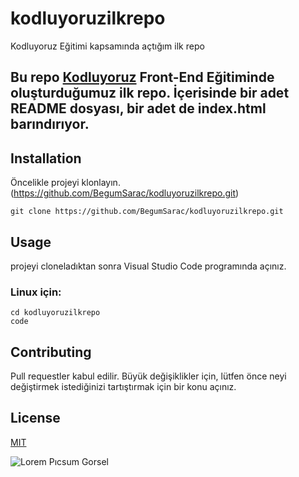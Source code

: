 # kodluyoruzilkrepo
Kodluyoruz Eğitimi kapsamında açtığım ilk repo
## Bu repo [Kodluyoruz](https://www.kodluyoruz.org/) Front-End Eğitiminde oluşturduğumuz ilk repo. İçerisinde bir adet README dosyası, bir adet de index.html barındırıyor.
##  Installation
Öncelikle projeyi klonlayın.(https://github.com/BegumSarac/kodluyoruzilkrepo.git)
```
git clone https://github.com/BegumSarac/kodluyoruzilkrepo.git

```
## Usage
projeyi cloneladıktan sonra Visual Studio Code programında açınız.
### Linux için:
```
cd kodluyoruzilkrepo
code
```
## Contributing
Pull requestler kabul edilir. Büyük değişiklikler için, lütfen önce neyi değiştirmek istediğinizi tartıştırmak için bir konu açınız.

## License
[MIT](https://www.kodluyoruz.org/)

![Lorem Pıcsum Gorsel](https://miro.medium.com/v2/resize:fit:1100/1*CWFkh5z8oa6dZfn5_gkKKQ.jpeg)
